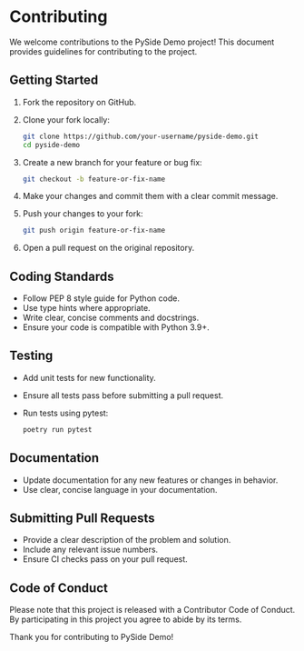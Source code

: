 # Contributing

We welcome contributions to the PySide Demo project! This document provides guidelines for contributing to the project.

## Getting Started

1. Fork the repository on GitHub.
2. Clone your fork locally:

   ```bash
   git clone https://github.com/your-username/pyside-demo.git
   cd pyside-demo
   ```

3. Create a new branch for your feature or bug fix:

   ```bash
   git checkout -b feature-or-fix-name
   ```

4. Make your changes and commit them with a clear commit message.
5. Push your changes to your fork:

   ```bash
   git push origin feature-or-fix-name
   ```

6. Open a pull request on the original repository.

## Coding Standards

* Follow PEP 8 style guide for Python code.
* Use type hints where appropriate.
* Write clear, concise comments and docstrings.
* Ensure your code is compatible with Python 3.9+.

## Testing

* Add unit tests for new functionality.
* Ensure all tests pass before submitting a pull request.
* Run tests using pytest:

  ```bash
  poetry run pytest
  ```

## Documentation

* Update documentation for any new features or changes in behavior.
* Use clear, concise language in your documentation.

## Submitting Pull Requests

* Provide a clear description of the problem and solution.
* Include any relevant issue numbers.
* Ensure CI checks pass on your pull request.

## Code of Conduct

Please note that this project is released with a Contributor Code of Conduct. By participating in this project you agree to abide by its terms.

Thank you for contributing to PySide Demo!

